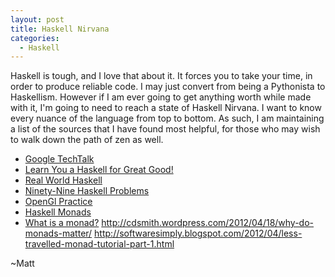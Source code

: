 ```yaml
---
layout: post
title: Haskell Nirvana
categories:
  - Haskell
---
```


Haskell is tough, and I love that about it. It forces you to take your time, in order to produce reliable code.  I may just convert from being a Pythonista to Haskellism.  However if I am ever going to get anything worth while made with it, I'm going to need to reach a state of Haskell Nirvana.  I want to know every nuance of the language from top to bottom.  As such, I am maintaining a list of the sources that I have found most helpful, for those who may wish to walk down the path of zen as well.

 -   [Google TechTalk](http://www.youtube.com/watch?v=b9FagOVqxmI&feature=related)
 -   [Learn You a Haskell for Great Good!](http://learnyouahaskell.com/chapters)
 -   [Real World Haskell](http://book.realworldhaskell.org/read/)
 -   [Ninety-Nine Haskell Problems](http://www.haskell.org/haskellwiki/H-99:_Ninety-Nine_Haskell_Problems)
 -   [OpenGl Practice](https://github.com/dagit/nehe-tuts)
 -   [Haskell Monads](http://unknownparallel.com/monads.php)
 -   [What is a monad?](http://jpembeddedsolutions.files.wordpress.com/2011/11/monads.pdf)
http://cdsmith.wordpress.com/2012/04/18/why-do-monads-matter/
http://softwaresimply.blogspot.com/2012/04/less-travelled-monad-tutorial-part-1.html

~Matt

